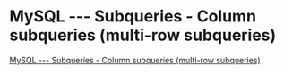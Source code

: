 # MySQL --- Subqueries - Column subqueries (multi-row subqueries)
[MySQL --- Subqueries - Column subqueries (multi-row subqueries)](https://aiwithcloud.com/2022/09/19/mysql_____subqueries___column_subqueries_multi_row_subqueries/)